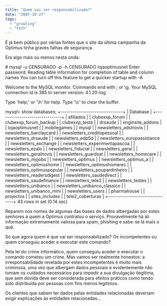 ```yaml
---
title: "Quem vai ser responsabilizado?"
date: "2007-10-27"
tags: 
  - "growling"
  - "tech"
---
```


É já bem público por várias fontes que o site da última campanha da Optimus tinha graves falhas de segurança.

Era algo mais ou menos nesta onda:

\# mysql -u CENSURADO -p -h CENSURADO lojaoptimusnet
Enter password:
Reading table information for completion of table and column names
You can turn off this feature to get a quicker startup with -A

Welcome to the MySQL monitor.  Commands end with ; or \\g.
Your MySQL connection id is 385 to server version: 4.1.20-log

Type 'help;' or '\\h' for help. Type '\\c' to clear the buffer.

mysql> show databases;
+-------------------------------+
| Database                      |
+-------------------------------+
| afiliados                     |
| clubexxp\_forum                |
| clubexxp\_forum\_backup         |
| clubexxp\_teste                |
| drsaude                       |
| enginsite\_addons              |
| lojaoptimusnet                |
| mobilegames                   |
| mysql                         |
| newsletters\_adslnovis         |
| newsletters\_barclaycard       |
| newsletters\_creditopessoal    |
| newsletters\_drsaude           |
| newsletters\_edp5d             |
| newsletters\_europassistance   |
| newsletters\_exchange          |
| newsletters\_experimentapascoa |
| newsletters\_ezalo             |
| newsletters\_fiducial          |
| newsletters\_geral             |
| newsletters\_geralnovis        |
| newsletters\_guardsat          |
| newsletters\_homecare          |
| newsletters\_myjobs            |
| newsletters\_optimus           |
| newsletters\_optimus\_a         |
| newsletters\_optimushome       |
| newsletters\_optimushomerec    |
| newsletters\_optimuspopular    |
| newsletters\_poupardinheiro    |
| newsletters\_readersdigest     |
| newsletters\_saudedirect       |
| newsletters\_saudefinance      |
| newsletters\_tele2             |
| newsletters\_testes            |
| newsletters\_unibanco          |
| newsletters\_unibanco\_classico |
| newsletters\_unibanco\_mini     |
| newsletters\_users             |
| pharmahouse                   |
| projectos                     |
| sites\_includes                |
| tele2\_coberturas              |
+-------------------------------+
43 rows in set (0.14 sec)

Reparem nos nomes de algumas das bases de dados albergadas por estes senhores a quem a Optimus contratou o serviço. Provavelmente há ali informação extremamente valiosa para spam, phishing e sabe-se lá mais o quê.

Só que agora quem é que vai ser responsabilizado? Os incompetentes ou quem conseguiu aceder e executar este comando?

Pela lei do crime informático, quem conseguiu aceder e executar o comando cometeu um crime. Mas vamos ser realmente honestos: a irresponsabilidade revelada por estes incompetentes é muito mais criminosa, uma vez que albergam dados pessoais e evidentemente não tomam os cuidados necessários para impedir a sua divulgação ilegítima, que sem dúvida deve ser considerada para efeitos práticos como tendo sido distribuída por pessoas com fins menos legítimos.

Os clientes que sabem ter dados pelas entidades relacionadas deveriam exigir explicações às entidades relacionadas...
